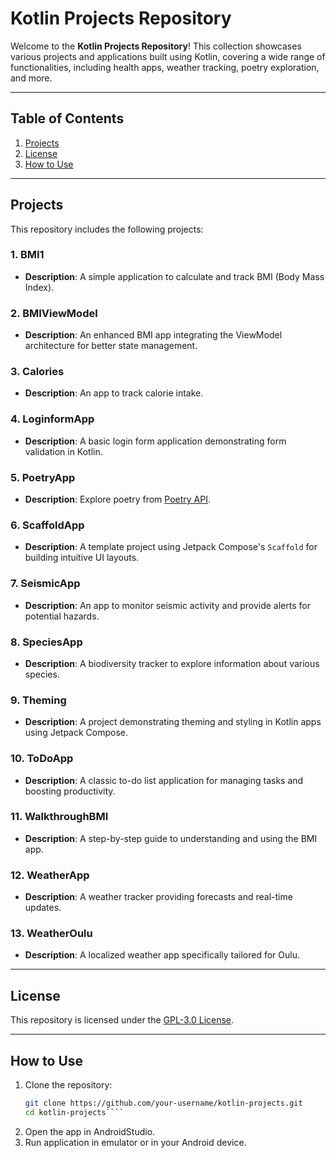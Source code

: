 # Kotlin Projects Repository

Welcome to the **Kotlin Projects Repository**! This collection showcases various projects and applications built using Kotlin, covering a wide range of functionalities, including health apps, weather tracking, poetry exploration, and more.

---

## Table of Contents
1. [Projects](#projects)
2. [License](#license)
3. [How to Use](#how-to-use)

---

## Projects

This repository includes the following projects:

### 1. **BMI1**
   - **Description**: A simple application to calculate and track BMI (Body Mass Index).

### 2. **BMIViewModel**
   - **Description**: An enhanced BMI app integrating the ViewModel architecture for better state management.

### 3. **Calories**
   - **Description**: An app to track calorie intake.

### 4. **LoginformApp**
   - **Description**: A basic login form application demonstrating form validation in Kotlin.

### 5. **PoetryApp**
   - **Description**: Explore poetry from [Poetry API](https://poetrydb.org/index.html).

### 6. **ScaffoldApp**
   - **Description**: A template project using Jetpack Compose's `Scaffold` for building intuitive UI layouts.

### 7. **SeismicApp**
   - **Description**: An app to monitor seismic activity and provide alerts for potential hazards.

### 8. **SpeciesApp**
   - **Description**: A biodiversity tracker to explore information about various species.

### 9. **Theming**
   - **Description**: A project demonstrating theming and styling in Kotlin apps using Jetpack Compose.

### 10. **ToDoApp**
   - **Description**: A classic to-do list application for managing tasks and boosting productivity.

### 11. **WalkthroughBMI**
   - **Description**: A step-by-step guide to understanding and using the BMI app.

### 12. **WeatherApp**
   - **Description**: A weather tracker providing forecasts and real-time updates.

### 13. **WeatherOulu**
   - **Description**: A localized weather app specifically tailored for Oulu.

---

## License

This repository is licensed under the [GPL-3.0 License](./LICENSE).

---

## How to Use

1. Clone the repository:
   ```bash
   git clone https://github.com/your-username/kotlin-projects.git
   cd kotlin-projects````
2. Open the app in AndroidStudio.
3. Run application in emulator or in your Android device.

